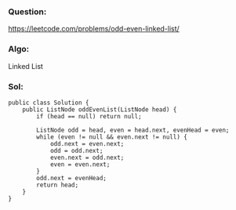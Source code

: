 ### Question:
https://leetcode.com/problems/odd-even-linked-list/

### Algo:
Linked List

### Sol:
```
public class Solution {
    public ListNode oddEvenList(ListNode head) {
        if (head == null) return null;
        
        ListNode odd = head, even = head.next, evenHead = even;
        while (even != null && even.next != null) {
            odd.next = even.next;
            odd = odd.next;
            even.next = odd.next;
            even = even.next;
        }
        odd.next = evenHead;
        return head;
    }
}
```
